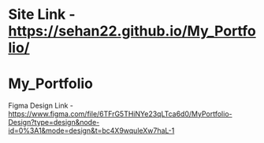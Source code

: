 # Site Link - https://sehan22.github.io/My_Portfolio/

# My_Portfolio
Figma Design Link - https://www.figma.com/file/6TFrG5THiNYe23qLTca6d0/MyPortfolio-Design?type=design&node-id=0%3A1&mode=design&t=bc4X9wquleXw7haL-1

